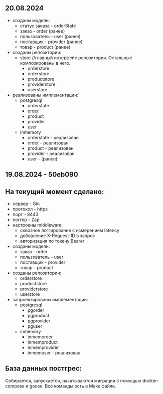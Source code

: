 ## 20.08.2024
* созданы модели:
    * статус заказа - orderState
    * заказ - order (ранее)
    * пользователь - user  (ранее)
    * поставщик - provider (ранее)
    * товар - product (ранее)
* созданы репозитории:
    * store //главный интерфейс репозитория. Остальные композированы в него.
        * orderstore
        * orderstore
        * productstore
        * providerstore
        * userstore
* реализованы имплементации:
    * postgresql
        * orderstate
        * order
        * product
        * provider
        * user
    * inmemory
        * orderstate - реализован
        * order - реализован
        * product - реализован
        * provider - реализован
        * user - (ранее)

## 19.08.2024 - 50eb090
## На текущий момент сделано:

* сервер - Gin
* протокол - https
* порт - 8443
* логгер - Zap
* настроены middleware:
    * сквозное логгирование с измерением latency
    * добавление X-Request-ID в запрос
    * авторизация по токену Bearer
* созданы модели:
    * заказ - order
    * пользователь - user
    * поставщик - provider
    * товар - product
* созданы репозитории:
    * orderstore
    * productstore
    * providerstore
    * userstore
* запроектированы имплементации:
    * postgresql
        * pgorder
        * pgproduct
        * pgprovider
        * pguser
    * inmemory
        * inmemorder
        * inmemproduct
        * inmemprovider
        * inmemuser - реализован

## База данных постгрес:
Собирается, запускается, накатываются миграции с помощью docker-compose и goose.
Все команды есть в Make файле.
